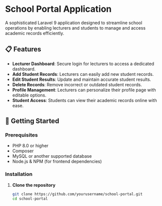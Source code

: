 # School Portal Application

A sophisticated Laravel 9 application designed to streamline school operations by enabling lecturers and students to manage and access academic records efficiently.

## 📋 Features

- **Lecturer Dashboard**: Secure login for lecturers to access a dedicated dashboard.
- **Add Student Records**: Lecturers can easily add new student records.
- **Edit Student Results**: Update and maintain accurate student results.
- **Delete Records**: Remove incorrect or outdated student records.
- **Profile Management**: Lecturers can personalize their profile page with editable options.
- **Student Access**: Students can view their academic records online with ease.

## 🚀 Getting Started

### Prerequisites

- PHP 8.0 or higher
- Composer
- MySQL or another supported database
- Node.js & NPM (for frontend dependencies)

### Installation

1. **Clone the repository**
   ```bash
   git clone https://github.com/yourusername/school-portal.git
   cd school-portal
